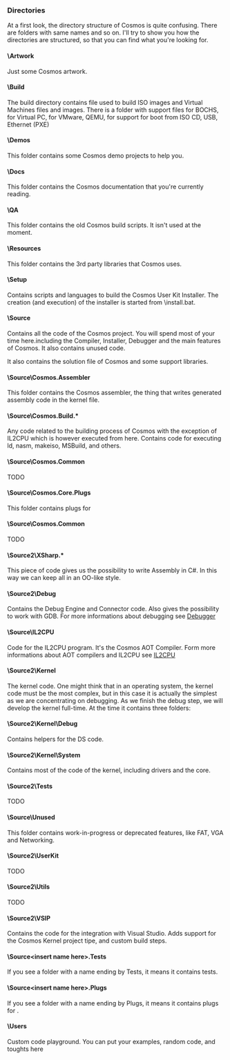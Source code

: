 

### Directories

At a first look, the directory structure of Cosmos is quite confusing. There are folders with same names and so on. I'll try to show you how the directories are structured, so that you can find what you're looking for.

#### \Artwork

Just some Cosmos artwork.

#### \Build

The build directory contains file used to build ISO images and Virtual Machines files and images. There is a folder with support files for BOCHS, for Virtual PC, for VMware, QEMU, for support for boot from ISO CD, USB, Ethernet (PXE)

#### \Demos

This folder contains some Cosmos demo projects to help you.

#### \Docs

This folder contains the Cosmos documentation that you're currently reading.

#### \QA

This folder contains the old Cosmos build scripts.
It isn't used at the moment.

#### \Resources

This folder contains the 3rd party libraries that Cosmos uses.

#### \Setup

Contains scripts and languages to build the Cosmos User Kit Installer. The creation (and execution) of the installer is started from \install.bat.


#### \Source

Contains all the code of the Cosmos project. You will spend most of your time here.including the Compiler, Installer, Debugger and the main features of Cosmos. It also contains unused code.

It also contains the solution file of Cosmos and some support libraries.

#### \Source\Cosmos.Assembler

This folder contains the Cosmos assembler, the thing that writes generated assembly code in the kernel file.

#### \Source\Cosmos.Build.*

Any code related to the building process of Cosmos with the exception of
IL2CPU which is however executed from here. Contains code for executing ld,
nasm, makeiso, MSBuild, and others.

#### \Source\Cosmos.Common

TODO

#### \Source\Cosmos.Core.Plugs

This folder contains plugs for

#### \Source\Cosmos.Common

TODO

#### \Source2\XSharp.*

This piece of code gives us the possibility to write Assembly in C#. In this way we can keep all in an OO-like style.

#### \Source2\Debug

Contains the Debug Engine and Connector code. Also gives the possibility to
work with GDB. For more informations about debugging see
[Debugger](debugger.htm)

#### \Source\IL2CPU

Code for the IL2CPU program. It's the Cosmos AOT Compiler. Form more
informations about AOT compilers and IL2CPU see [IL2CPU](il2cpu.htm)

#### \Source2\Kernel

The kernel code. One might think that in an operating system, the kernel code
must be the most complex, but in this case it is actually the simplest as we
are concentrating on debugging. As we finish the debug step, we will develop
the kernel full-time. At the time it contains three folders:

#### \Source2\Kernel\Debug

Contains helpers for the DS code.

#### \Source2\Kernel\System

Contains most of the code of the kernel, including drivers and the core.

#### \Source2\Tests

TODO

#### \Source\Unused

This folder contains work-in-progress or deprecated features, like FAT, VGA and Networking.

#### \Source2\UserKit

TODO

#### \Source2\Utils

TODO

#### \Source2\VSIP

Contains the code for the integration with Visual Studio. Adds support for the
Cosmos Kernel project tipe, and custom build steps.

#### \Source\<insert name here>.Tests

If you see a folder with a name ending by Tests, it means it contains tests.

#### \Source\<insert name here>.Plugs

If you see a folder with a name ending by Plugs, it means it contains plugs for <insert name here>.

#### \Users

Custom code playground. You can put your examples, random code, and toughts
here

